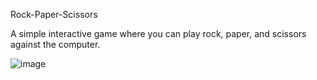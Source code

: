 Rock-Paper-Scissors

A simple interactive game where you can play rock, paper, and scissors against the computer.

![image](https://github.com/user-attachments/assets/5c451916-e364-4d09-ae81-91c27ab88ef7)
